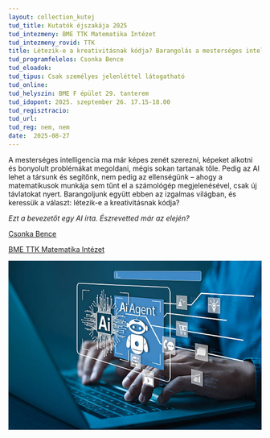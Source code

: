 ```yaml
---
layout: collection_kutej
tud_title: Kutatók éjszakája 2025
tud_intezmeny: BME TTK Matematika Intézet
tud_intezmeny_rovid: TTK
title: Létezik-e a kreativitásnak kódja? Barangolás a mesterséges intelligancia világában.
tud_programfelelos: Csonka Bence
tud_eloadok: 
tud_tipus: Csak személyes jelenléttel látogatható
tud_online: 
tud_helyszin: BME F épület 29. tanterem
tud_idopont: 2025. szeptember 26. 17.15-18.00
tud_regisztracio: 
tud_url: 
tud_reg: nem, nem
date:  2025-08-27
---
```


A mesterséges intelligencia ma már képes zenét szerezni, képeket alkotni és bonyolult problémákat megoldani, mégis sokan tartanak tőle. Pedig az AI lehet a társunk és segítőnk, 
nem pedig az ellenségünk – ahogy a matematikusok munkája sem tűnt el a számológép megjelenésével, csak új távlatokat nyert. Barangoljunk együtt ebben az izgalmas világban, és keressük a választ: létezik-e a kreativitásnak kódja? 

*Ezt a bevezetőt egy AI írta. Észrevetted már az elején?*
  

 [Csonka Bence](https://tudprog.bme.hu/kutatok_ejszakaja/profilok/csonka_bence)

 [BME TTK Matematika Intézet](https://math.bme.hu/)

 ![Létezik-e a kreativitásnak kódja? Barangolás a mesterséges intelligancia világában.](../2025/images/letezik-e-a-kreativitasnak-kodja-barangolas.jpg)
